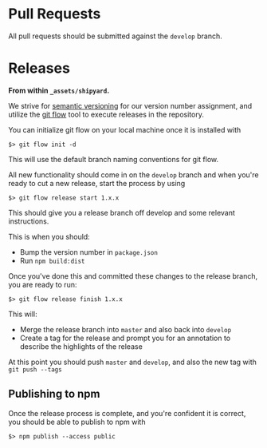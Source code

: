 # Pull Requests

All pull requests should be submitted against the `develop` branch.

# Releases

**From within `_assets/shipyard`.**

We strive for [semantic versioning](https://semver.org/) for our version number assignment, and utilize the [git flow](https://github.com/nvie/gitflow) tool to execute releases in the repository.

You can initialize git flow on your local machine once it is installed with

```
$> git flow init -d
```

This will use the default branch naming conventions for git flow.

All new functionality should come in on the `develop` branch and when you're ready to cut a new release, start the process by using

```
$> git flow release start 1.x.x
```

This should give you a release branch off develop and some relevant instructions.

This is when you should:
  - Bump the version number in `package.json`
  - Run `npm build:dist`

Once you've done this and committed these changes to the release branch, you are ready to run:

```
$> git flow release finish 1.x.x
```

This will:
  - Merge the release branch into `master` and also back into `develop`
  - Create a tag for the release and prompt you for an annotation to describe the highlights of the release

At this point you should push `master` and `develop`, and also the new tag with `git push --tags`

## Publishing to npm

Once the release process is complete, and you're confident it is correct, you should be able to publish to npm with

```
$> npm publish --access public
```
